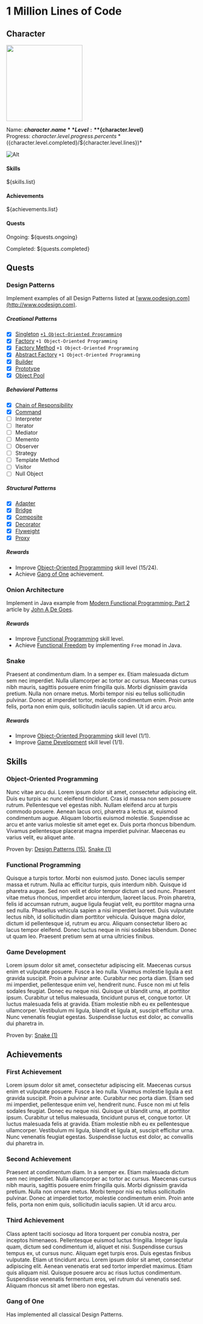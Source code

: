 1 Million Lines of Code
=======================


Character
---------

<img src="https://github.com/${character.github.user}.png" width="200px"/>

Name: **${character.name}**  
Level: **${character.level}**  
Progress: ${character.level.progress.percents} *(${character.level.completed}/${character.level.lines})*

![Alt](${graphics.progress_bar.location} "Progress: ${character.level.progress.percents}")

#### Skills

${skills.list}

#### Achievements

${achievements.list}

#### Quests

Ongoing: ${quests.ongoing}

Completed: ${quests.completed}


Quests
------

### Design Patterns

Implement examples of all Design Patterns listed at [www.oodesign.com](http://www.oodesign.com). 

##### Creational Patterns

* [x] [Singleton](${design_patterns.package}/creational/singleton) [`+1 Object-Oriented Programming`](#object-oriented-programming)
* [x] [Factory](${design_patterns.package}/creational/factory) `+1 Object-Oriented Programming`
* [x] [Factory Method](${design_patterns.package}/creational/factory_method) `+1 Object-Oriented Programming`
* [x] [Abstract Factory](${design_patterns.package}/creational/abstract_factory) `+1 Object-Oriented Programming`
* [x] [Builder](${design_patterns.package}/creational/builder)
* [x] [Prototype](${design_patterns.package}/creational/prototype)
* [x] [Object Pool](${design_patterns.package}/creational/prototype)
    
##### Behavioral Patterns

* [x] [Chain of Responsibility](${design_patterns.package}/behavioral/chain_of_responsibility)
* [x] [Command](${design_patterns.package}/behavioral/command)
* [ ] Interpreter
* [ ] Iterator
* [ ] Mediator
* [ ] Memento
* [ ] Observer
* [ ] Strategy
* [ ] Template Method
* [ ] Visitor
* [ ] Null Object
    
##### Structural Patterns

* [x] [Adapter](${design_patterns.package}/structural/adapter)
* [x] [Bridge](${design_patterns.package}/structural/bridge)
* [x] [Composite](${design_patterns.package}/structural/composite)
* [x] [Decorator](${design_patterns.package}/structural/decorator)
* [x] [Flyweight](${design_patterns.package}/structural/flyweight)
* [x] [Proxy](${design_patterns.package}/structural/proxy)

##### Rewards

* Improve [Object-Oriented Programming](#object-oriented-programming) skill level (15/24).
* Achieve [Gang of One](#gang-of-one) achievement.

### Onion Architecture

Implement in Java example from [Modern Functional Programming: Part 2](http://degoes.net/articles/modern-fp-part-2) article by [John A De Goes](https://twitter.com/jdegoes).

##### Rewards

* Improve [Functional Programming](#functional-programming) skill level.
* Achieve [Functional Freedom](#functional-freedom) by implementing `Free` monad in Java.

### Snake

Praesent at condimentum diam. In a semper ex. Etiam malesuada dictum sem nec imperdiet. Nulla ullamcorper ac tortor ac cursus. Maecenas cursus nibh mauris, sagittis posuere enim fringilla quis. Morbi dignissim gravida pretium. Nulla non ornare metus. Morbi tempor nisi eu tellus sollicitudin pulvinar. Donec at imperdiet tortor, molestie condimentum enim. Proin ante felis, porta non enim quis, sollicitudin iaculis sapien. Ut id arcu arcu.

##### Rewards

* Improve [Object-Oriented Programming](#object-oriented-programming) skill level (1/1).
* Improve [Game Development](#game-development) skill level (1/1).


Skills
------

### Object-Oriented Programming

Nunc vitae arcu dui. Lorem ipsum dolor sit amet, consectetur adipiscing elit. Duis eu turpis ac nunc eleifend tincidunt. Cras id massa non sem posuere rutrum. Pellentesque vel egestas nibh. Nullam eleifend arcu at turpis commodo posuere. Aenean lacus orci, pharetra a lectus at, euismod condimentum augue. Aliquam lobortis euismod molestie. Suspendisse ac arcu et ante varius molestie sit amet eget ex. Duis porta rhoncus bibendum. Vivamus pellentesque placerat magna imperdiet pulvinar. Maecenas eu varius velit, eu aliquet ante.

Proven by: [Design Patterns (15)](#design-patterns), [Snake (1)](#snake)

### Functional Programming

Quisque a turpis tortor. Morbi non euismod justo. Donec iaculis semper massa et rutrum. Nulla ac efficitur turpis, quis interdum nibh. Quisque id pharetra augue. Sed non velit et dolor tempor dictum ut sed nunc. Praesent vitae metus rhoncus, imperdiet arcu interdum, laoreet lacus. Proin pharetra, felis id accumsan rutrum, augue ligula feugiat velit, eu porttitor magna urna sed nulla. Phasellus vehicula sapien a nisi imperdiet laoreet. Duis vulputate lectus nibh, id sollicitudin diam porttitor vehicula. Quisque magna dolor, dictum id pellentesque id, rutrum eu arcu. Aliquam consectetur libero ac lacus tempor eleifend. Donec luctus neque in nisi sodales bibendum. Donec ut quam leo. Praesent pretium sem at urna ultricies finibus.

### Game Development

Lorem ipsum dolor sit amet, consectetur adipiscing elit. Maecenas cursus enim et vulputate posuere. Fusce a leo nulla. Vivamus molestie ligula a est gravida suscipit. Proin a pulvinar ante. Curabitur nec porta diam. Etiam sed mi imperdiet, pellentesque enim vel, hendrerit nunc. Fusce non mi ut felis sodales feugiat. Donec eu neque nisi. Quisque ut blandit urna, at porttitor ipsum. Curabitur ut tellus malesuada, tincidunt purus et, congue tortor. Ut luctus malesuada felis at gravida. Etiam molestie nibh eu ex pellentesque ullamcorper. Vestibulum mi ligula, blandit et ligula at, suscipit efficitur urna. Nunc venenatis feugiat egestas. Suspendisse luctus est dolor, ac convallis dui pharetra in.

Proven by: [Snake (1)](#snake)


Achievements
------------

### First Achievement

Lorem ipsum dolor sit amet, consectetur adipiscing elit. Maecenas cursus enim et vulputate posuere. Fusce a leo nulla. Vivamus molestie ligula a est gravida suscipit. Proin a pulvinar ante. Curabitur nec porta diam. Etiam sed mi imperdiet, pellentesque enim vel, hendrerit nunc. Fusce non mi ut felis sodales feugiat. Donec eu neque nisi. Quisque ut blandit urna, at porttitor ipsum. Curabitur ut tellus malesuada, tincidunt purus et, congue tortor. Ut luctus malesuada felis at gravida. Etiam molestie nibh eu ex pellentesque ullamcorper. Vestibulum mi ligula, blandit et ligula at, suscipit efficitur urna. Nunc venenatis feugiat egestas. Suspendisse luctus est dolor, ac convallis dui pharetra in.

### Second Achievement

Praesent at condimentum diam. In a semper ex. Etiam malesuada dictum sem nec imperdiet. Nulla ullamcorper ac tortor ac cursus. Maecenas cursus nibh mauris, sagittis posuere enim fringilla quis. Morbi dignissim gravida pretium. Nulla non ornare metus. Morbi tempor nisi eu tellus sollicitudin pulvinar. Donec at imperdiet tortor, molestie condimentum enim. Proin ante felis, porta non enim quis, sollicitudin iaculis sapien. Ut id arcu arcu.
 
### Third Achievement

Class aptent taciti sociosqu ad litora torquent per conubia nostra, per inceptos himenaeos. Pellentesque euismod luctus fringilla. Integer ligula quam, dictum sed condimentum id, aliquet et nisi. Suspendisse cursus tempus ex, ut cursus nunc. Aliquam eget turpis eros. Duis egestas finibus vulputate. Etiam ut tincidunt arcu. Lorem ipsum dolor sit amet, consectetur adipiscing elit. Aenean venenatis erat sed tortor imperdiet maximus. Etiam quis aliquam nisl. Quisque posuere arcu ac risus luctus condimentum. Suspendisse venenatis fermentum eros, vel rutrum dui venenatis sed. Aliquam rhoncus sit amet libero non egestas.

### Gang of One

Has implemented all classical Design Patterns. 